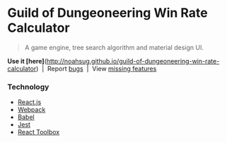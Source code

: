 # Guild of Dungeoneering Win Rate Calculator

> A game engine, tree search algorithm and material design UI.

**Use it [here]**(http://noahsug.github.io/guild-of-dungeoneering-win-rate-calculator) &nbsp;|&nbsp;
Report [bugs](https://github.com/noahsug/guild-of-dungeoneering-win-rate-calculator/issues) &nbsp;|&nbsp;
View [missing features](https://github.com/noahsug/guild-of-dungeoneering-win-rate-calculator/wiki)

### Technology
* [React.js](http://facebook.github.io/react/)
* [Webpack](http://webpack.github.io/)
* [Babel](https://babeljs.io/)
* [Jest](https://facebook.github.io/jest/)
* [React Toolbox](http://react-toolbox.com/)
